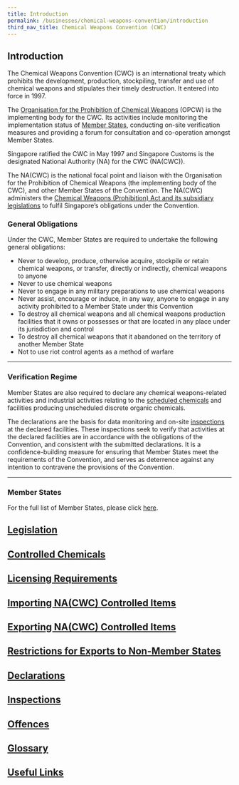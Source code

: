 ```yaml
---
title: Introduction
permalink: /businesses/chemical-weapons-convention/introduction
third_nav_title: Chemical Weapons Convention (CWC)
---
```


## **Introduction** 
The Chemical Weapons Convention (CWC) is an international treaty which prohibits the development, production, stockpiling, transfer and use of chemical weapons and stipulates their timely destruction. It entered into force in 1997.

The  [Organisation for the Prohibition of Chemical Weapons](http://www.opcw.org/)  (OPCW) is the implementing body for the CWC. Its activities include monitoring the implementation status of  [Member States](http://www.opcw.org/html/db/members_ratifyer.html), conducting on-site verification measures and providing a forum for consultation and co-operation amongst Member States.

Singapore ratified the CWC in May 1997 and Singapore Customs is the designated National Authority (NA) for the CWC (NA(CWC)).

The NA(CWC) is the national focal point and liaison with the Organisation for the Prohibition of Chemical Weapons (the implementing body of the CWC), and other Member States of the Convention. The NA(CWC) administers the  [Chemical Weapons (Prohibition) Act and its subsidiary legislations](/businesses/compliance/overview)  to fulfil Singapore’s obligations under the Convention.

### General Obligations

Under the CWC, Member States are required to undertake the following general obligations:

-   Never to develop, produce, otherwise acquire, stockpile or retain chemical weapons, or transfer, directly or indirectly, chemical weapons to anyone
-   Never to use chemical weapons
-   Never to engage in any military preparations to use chemical weapons
-   Never assist, encourage or induce, in any way, anyone to engage in any activity prohibited to a Member State under this Convention
-   To destroy all chemical weapons and all chemical weapons production facilities that it owns or possesses or that are located in any place under its jurisdiction and control
-   To destroy all chemical weapons that it abandoned on the territory of another Member State
-   Not to use riot control agents as a method of warfare

----

### Verification Regime

Member States are also required to declare any chemical weapons-related activities and industrial activities relating to the  [scheduled chemicals](/businesses/chemical-weapons-convention/controlled-chemicals)  and facilities producing unscheduled discrete organic chemicals.

The declarations are the basis for data monitoring and on-site  [inspections](/businesses/chemical-weapons-convention/inspections)  at the declared facilities. These inspections seek to verify that activities at the declared facilities are in accordance with the obligations of the Convention, and consistent with the submitted declarations. It is a confidence-building measure for ensuring that Member States meet the requirements of the Convention, and serves as deterrence against any intention to contravene the provisions of the Convention.

----

### Member States
For the full list of Member States, please click [here](http://www.opcw.org/about-opcw/member-states/).

## [**Legislation**](/businesses/chemical-weapons-convention/legislation)

## [**Controlled Chemicals**](/businesses/chemical-weapons-convention/controlled-chemicals)

## [**Licensing Requirements**](/businesses/chemical-weapons-convention/licensing-requirements)

## [**Importing NA(CWC) Controlled Items**](/businesses/chemical-weapons-convention/import-of-na-cwc-controlled-items)

## [**Exporting NA(CWC) Controlled Items**](/businesses/chemical-weapons-convention/export-of-na-cwc-controlled-items)

## [**Restrictions for Exports to Non-Member States**](/businesses/chemical-weapons-convention/restriction-for-exports-to-nms)

## [**Declarations**](/businesses/chemical-weapons-convention/declarations)

## [**Inspections**](/businesses/chemical-weapons-convention/inspections)

## [**Offences**](/businesses/chemical-weapons-convention/offences)

## [**Glossary**](/businesses/chemical-weapons-convention/glossary)

## [**Useful Links**](/businesses/chemical-weapons-convention/useful-links)
